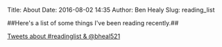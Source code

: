 Title: About
Date: 2016-08-02 14:35
Author: Ben Healy
Slug: reading_list

##Here's a list of some things I've been reading recently.##

<a class="twitter-timeline"  href="https://twitter.com/search?q=%23readinglist%20%26%20%40bheal521" data-widget-id="810595005723275264">Tweets about #readinglist & @bheal521</a>
            <script>!function(d,s,id){var js,fjs=d.getElementsByTagName(s)[0],p=/^http:/.test(d.location)?'http':'https';if(!d.getElementById(id)){js=d.createElement(s);js.id=id;js.src=p+"://platform.twitter.com/widgets.js";fjs.parentNode.insertBefore(js,fjs);}}(document,"script","twitter-wjs");</script>
			
			